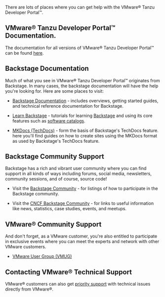 There are lots of places where you can get help with the VMware® Tanzu Developer Portal™.

## VMware® Tanzu Developer Portal™ Documentation.

The documentation for all versions of VMware® Tanzu Developer Portal™ can be found [here](https://docs.vmware.com/en/VMware-Tanzu-Application-Platform/index.html).

## Backstage Documentation

Much of what you see in VMware® Tanzu Developer Portal™ originates from Backstage. In many cases, the backstage documentation will have the help you're looking for. Here are some places to visit:

* [Backstage Documentation](https://backstage.io/docs) - includes overviews, getting started guides, and technical reference documentation for Backstage.

* [Learn Backstage](https://backstage.spotify.com/learn/) - tutorials for learning [Backstage](https://backstage.spotify.com/learn/backstage-for-all/backstage-for-all/1-introduction/) and using its core features such as [software catalogs](https://backstage.spotify.com/learn/backstage-for-all/software-catalog/3-software-catalog/).

* [MKDocs (TechDocs)](https://www.mkdocs.org/) - form the basis of Backstage's TechDocs feature. here you'll find guides on how to create sites using the MKDocs format as used by Backstage's TechDocs feature.

## Backstage Community Support

Backstage has a rich and vibrant user community where you can find support in all kinds of ways including forums, social media, newsletters, community sessions, and of course, source code!

* Visit the [Backstage Community](https://backstage.io/community/) - for listings of how to participate in the Backstage community.

* Visit the [CNCF Backstage Community](https://www.cncf.io/projects/backstage/) - for links to useful information like news, statistics, case studies, events, and meetups.

## VMware® Community Support

And don't forget, as a VMware customer, you're also entitled to participate in exclusive events where you can meet the experts and network with other VMware customers.

* [VMware User Group (VMUG)](https://www.vmug.com/)

## Contacting VMware® Technical Support

VMware® customers can also get [priority support](https://tanzu.vmware.com/support) with technical issues directly from VMware®.